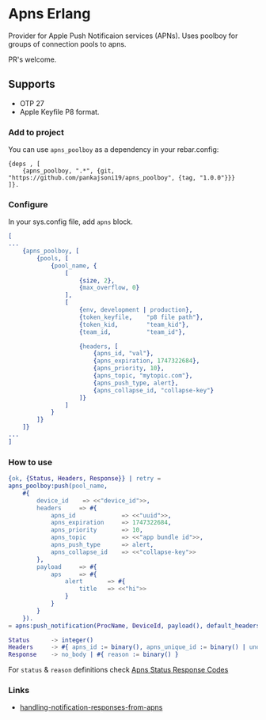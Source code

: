 
# Apns Erlang

Provider for Apple Push Notificaion services (APNs). Uses poolboy for groups of connection pools to apns.

PR's welcome.

## Supports

- OTP 27
- Apple Keyfile P8 format.

### Add to project

You can use `apns_poolboy` as a dependency in your rebar.config:

    {deps , [
        {apns_poolboy, ".*", {git, "https://github.com/pankajsoni19/apns_poolboy", {tag, "1.0.0"}}}
    ]}.

### Configure

In your sys.config file, add `apns` block.

```erlang
[
...
    {apns_poolboy, [
        {pools, [
            {pool_name, {
                [
                    {size, 2}, 
                    {max_overflow, 0}
                ],
                [
                    {env, development | production},
                    {token_keyfile,    "p8 file path"},
                    {token_kid,        "team_kid"},
                    {team_id,          "team_id"},

                    {headers, [
                        {apns_id, "val"},
                        {apns_expiration, 1747322684},
                        {apns_priority, 10},
                        {apns_topic, "mytopic.com"},
                        {apns_push_type, alert},
                        {apns_collapse_id, "collapse-key"}
                    ]}
                ]
            }
        ]}   
    ]}
...
]
```

### How to use

```erlang
{ok, {Status, Headers, Response}} | retry =
apns_poolboy:push(pool_name, 
    #{
        device_id    => <<"device_id">>,
        headers     => #{
            apns_id             => <<"uuid">>,
            apns_expiration     => 1747322684,
            apns_priority       => 10,
            apns_topic          => <<"app bundle id">>,
            apns_push_type      => alert,
            apns_collapse_id    => <<"collapse-key">>
        },
        payload     => #{
            aps     => #{
                alert       => #{
                    title   => <<"hi">>
                }
            }
        }
    }).
= apns:push_notification(ProcName, DeviceId, payload(), default_headers()).

Status      -> integer()
Headers     -> #{ apns_id := binary(), apns_unique_id := binary() | undefined}
Response    -> no_body | #{ reason := binary() }
```

For `status` & `reason` definitions check [Apns Status Response Codes](https://developer.apple.com/documentation/usernotifications/handling-notification-responses-from-apns)

### Links

- [handling-notification-responses-from-apns](https://developer.apple.com/documentation/usernotifications/handling-notification-responses-from-apns)